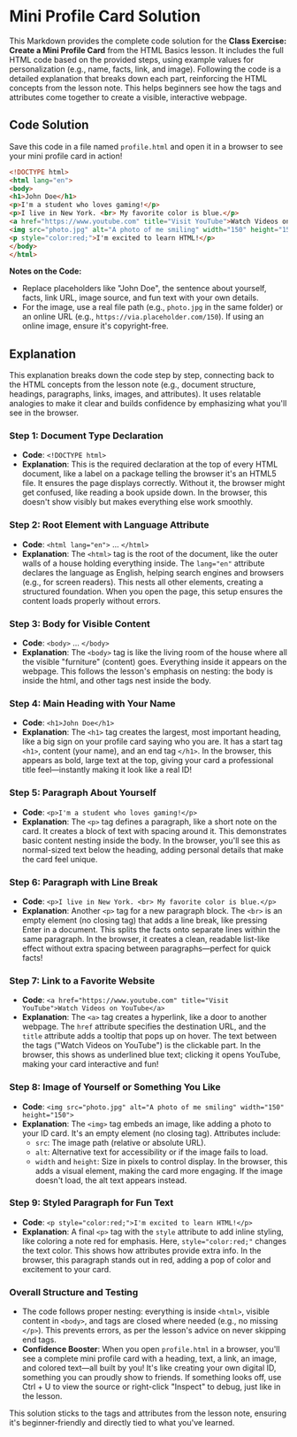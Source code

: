 # Mini Profile Card Solution

This Markdown provides the complete code solution for the **Class Exercise: Create a Mini Profile Card** from the HTML Basics lesson. It includes the full HTML code based on the provided steps, using example values for personalization (e.g., name, facts, link, and image). Following the code is a detailed explanation that breaks down each part, reinforcing the HTML concepts from the lesson note. This helps beginners see how the tags and attributes come together to create a visible, interactive webpage.

## Code Solution

Save this code in a file named `profile.html` and open it in a browser to see your mini profile card in action!

```html
<!DOCTYPE html>
<html lang="en">
<body>
<h1>John Doe</h1>
<p>I'm a student who loves gaming!</p>
<p>I live in New York. <br> My favorite color is blue.</p>
<a href="https://www.youtube.com" title="Visit YouTube">Watch Videos on YouTube</a>
<img src="photo.jpg" alt="A photo of me smiling" width="150" height="150">
<p style="color:red;">I'm excited to learn HTML!</p>
</body>
</html>
```

**Notes on the Code:**
- Replace placeholders like "John Doe", the sentence about yourself, facts, link URL, image source, and fun text with your own details.
- For the image, use a real file path (e.g., `photo.jpg` in the same folder) or an online URL (e.g., `https://via.placeholder.com/150`). If using an online image, ensure it's copyright-free.

## Explanation

This explanation breaks down the code step by step, connecting back to the HTML concepts from the lesson note (e.g., document structure, headings, paragraphs, links, images, and attributes). It uses relatable analogies to make it clear and builds confidence by emphasizing what you'll see in the browser.

### Step 1: Document Type Declaration
- **Code**: `<!DOCTYPE html>`
- **Explanation**: This is the required declaration at the top of every HTML document, like a label on a package telling the browser it's an HTML5 file. It ensures the page displays correctly. Without it, the browser might get confused, like reading a book upside down. In the browser, this doesn't show visibly but makes everything else work smoothly.

### Step 2: Root Element with Language Attribute
- **Code**: `<html lang="en">` ... `</html>`
- **Explanation**: The `<html>` tag is the root of the document, like the outer walls of a house holding everything inside. The `lang="en"` attribute declares the language as English, helping search engines and browsers (e.g., for screen readers). This nests all other elements, creating a structured foundation. When you open the page, this setup ensures the content loads properly without errors.

### Step 3: Body for Visible Content
- **Code**: `<body>` ... `</body>`
- **Explanation**: The `<body>` tag is like the living room of the house where all the visible "furniture" (content) goes. Everything inside it appears on the webpage. This follows the lesson's emphasis on nesting: the body is inside the html, and other tags nest inside the body.

### Step 4: Main Heading with Your Name
- **Code**: `<h1>John Doe</h1>`
- **Explanation**: The `<h1>` tag creates the largest, most important heading, like a big sign on your profile card saying who you are. It has a start tag `<h1>`, content (your name), and an end tag `</h1>`. In the browser, this appears as bold, large text at the top, giving your card a professional title feel—instantly making it look like a real ID!

### Step 5: Paragraph About Yourself
- **Code**: `<p>I'm a student who loves gaming!</p>`
- **Explanation**: The `<p>` tag defines a paragraph, like a short note on the card. It creates a block of text with spacing around it. This demonstrates basic content nesting inside the body. In the browser, you'll see this as normal-sized text below the heading, adding personal details that make the card feel unique.

### Step 6: Paragraph with Line Break
- **Code**: `<p>I live in New York. <br> My favorite color is blue.</p>`
- **Explanation**: Another `<p>` tag for a new paragraph block. The `<br>` is an empty element (no closing tag) that adds a line break, like pressing Enter in a document. This splits the facts onto separate lines within the same paragraph. In the browser, it creates a clean, readable list-like effect without extra spacing between paragraphs—perfect for quick facts!

### Step 7: Link to a Favorite Website
- **Code**: `<a href="https://www.youtube.com" title="Visit YouTube">Watch Videos on YouTube</a>`
- **Explanation**: The `<a>` tag creates a hyperlink, like a door to another webpage. The `href` attribute specifies the destination URL, and the `title` attribute adds a tooltip that pops up on hover. The text between the tags ("Watch Videos on YouTube") is the clickable part. In the browser, this shows as underlined blue text; clicking it opens YouTube, making your card interactive and fun!

### Step 8: Image of Yourself or Something You Like
- **Code**: `<img src="photo.jpg" alt="A photo of me smiling" width="150" height="150">`
- **Explanation**: The `<img>` tag embeds an image, like adding a photo to your ID card. It's an empty element (no closing tag). Attributes include:
  - `src`: The image path (relative or absolute URL).
  - `alt`: Alternative text for accessibility or if the image fails to load.
  - `width` and `height`: Size in pixels to control display.
In the browser, this adds a visual element, making the card more engaging. If the image doesn't load, the alt text appears instead.

### Step 9: Styled Paragraph for Fun Text
- **Code**: `<p style="color:red;">I'm excited to learn HTML!</p>`
- **Explanation**: A final `<p>` tag with the `style` attribute to add inline styling, like coloring a note red for emphasis. Here, `style="color:red;"` changes the text color. This shows how attributes provide extra info. In the browser, this paragraph stands out in red, adding a pop of color and excitement to your card.

### Overall Structure and Testing
- The code follows proper nesting: everything is inside `<html>`, visible content in `<body>`, and tags are closed where needed (e.g., no missing `</p>`). This prevents errors, as per the lesson's advice on never skipping end tags.
- **Confidence Booster**: When you open `profile.html` in a browser, you'll see a complete mini profile card with a heading, text, a link, an image, and colored text—all built by you! It's like creating your own digital ID, something you can proudly show to friends. If something looks off, use Ctrl + U to view the source or right-click "Inspect" to debug, just like in the lesson.

This solution sticks to the tags and attributes from the lesson note, ensuring it's beginner-friendly and directly tied to what you've learned.